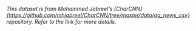 *This dataset is from Mohammed Jabreel's [CharCNN]{https://github.com/mhjabreel/CharCNN/tree/master/data/ag_news_csv} repository. Refer to the link for more details.*
